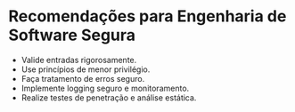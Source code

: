 # Recomendações para Engenharia de Software Segura

- Valide entradas rigorosamente.
- Use princípios de menor privilégio.
- Faça tratamento de erros seguro.
- Implemente logging seguro e monitoramento.
- Realize testes de penetração e análise estática.
